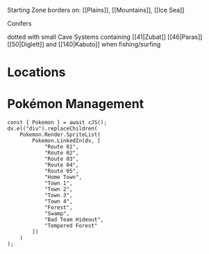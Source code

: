 Starting Zone
borders on: [[Plains]], [[Mountains]], [[Ice Sea]]

Conifers

dotted with small Cave Systems containing [[41|Zubat]] [[46|Paras]] [[50|Diglett]] and [[140|Kabuto]] when fishing/surfing

# Locations


# Pokémon Management

```dataviewjs
const { Pokemon } = await cJS();
dv.el("div").replaceChildren(
	Pokemon.Render.SpriteList(
		Pokemon.LinkedIn(dv, [
			"Route 01",
			"Route 02",
			"Route 03",
			"Route 04",
			"Route 05",
			"Home Town",
			"Town 1",
			"Town 2",
			"Town 3",
			"Town 4",
			"Forest",
			"Swamp",
			"Bad Team Hideout",
			"Tempered Forest"
		])
	)
);
```

